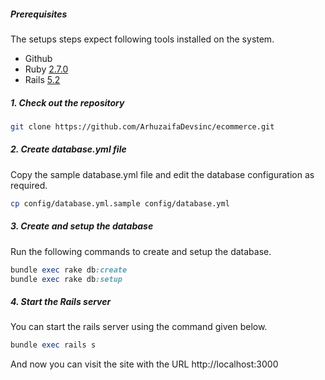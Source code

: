 ##### Prerequisites

The setups steps expect following tools installed on the system.

- Github
- Ruby [2.7.0](https://github.com/organization/project-name/blob/master/.ruby-version#L1)
- Rails [5.2](https://github.com/organization/project-name/blob/master/Gemfile#L12)

##### 1. Check out the repository

```bash
git clone https://github.com/ArhuzaifaDevsinc/ecommerce.git
```

##### 2. Create database.yml file

Copy the sample database.yml file and edit the database configuration as required.

```bash
cp config/database.yml.sample config/database.yml
```

##### 3. Create and setup the database

Run the following commands to create and setup the database.

```ruby
bundle exec rake db:create
bundle exec rake db:setup
```

##### 4. Start the Rails server

You can start the rails server using the command given below.

```ruby
bundle exec rails s
```

And now you can visit the site with the URL http://localhost:3000
